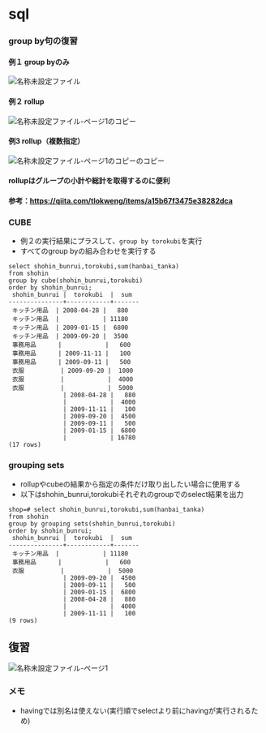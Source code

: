 # sql

### group by句の復習
#### 例１ group byのみ
![名称未設定ファイル](https://user-images.githubusercontent.com/60159339/117205152-2fe0fc80-ae2c-11eb-846e-2c244c3b7e00.png)

#### 例２ rollup
![名称未設定ファイル-ページ1のコピー](https://user-images.githubusercontent.com/60159339/117207145-9535ed00-ae2e-11eb-9f04-da85e3b9de38.png)

#### 例3 rollup（複数指定）
![名称未設定ファイル-ページ1のコピーのコピー](https://user-images.githubusercontent.com/60159339/117208120-b8ad6780-ae2f-11eb-9937-2ac01acfbcd0.png)

#### rollupはグループの小計や総計を取得するのに便利

#### 参考：https://qiita.com/tlokweng/items/a15b67f3475e38282dca

### CUBE
- 例２の実行結果にプラスして、```group by torokubi```を実行
- すべてのgroup byの組み合わせを実行する
```
select shohin_bunrui,torokubi,sum(hanbai_tanka)
from shohin
group by cube(shohin_bunrui,torokubi)
order by shohin_bunrui;
 shohin_bunrui |  torokubi  |  sum
---------------+------------+-------
 キッチン用品  | 2008-04-28 |   880
 キッチン用品  |            | 11180
 キッチン用品  | 2009-01-15 |  6800
 キッチン用品  | 2009-09-20 |  3500
 事務用品      |            |   600
 事務用品      | 2009-11-11 |   100
 事務用品      | 2009-09-11 |   500
 衣服          | 2009-09-20 |  1000
 衣服          |            |  4000
 衣服          |            |  5000
               | 2008-04-28 |   880
               |            |  4000
               | 2009-11-11 |   100
               | 2009-09-20 |  4500
               | 2009-09-11 |   500
               | 2009-01-15 |  6800
               |            | 16780
(17 rows)
```

### grouping sets
- rollupやcubeの結果から指定の条件だけ取り出したい場合に使用する
- 以下はshohin_bunrui,torokubiそれぞれのgroupでのselect結果を出力
```
shop=# select shohin_bunrui,torokubi,sum(hanbai_tanka)
from shohin
group by grouping sets(shohin_bunrui,torokubi)
order by shohin_bunrui;
 shohin_bunrui |  torokubi  |  sum
---------------+------------+-------
 キッチン用品  |            | 11180
 事務用品      |            |   600
 衣服          |            |  5000
               | 2009-09-20 |  4500
               | 2009-09-11 |   500
               | 2009-01-15 |  6800
               | 2008-04-28 |   880
               |            |  4000
               | 2009-11-11 |   100
(9 rows)
```

## 復習
![名称未設定ファイル-ページ1](https://user-images.githubusercontent.com/60159339/117723596-86c84680-b21d-11eb-86ea-7f6c87eddf76.png)

### メモ
- havingでは別名は使えない(実行順でselectより前にhavingが実行されるため)

